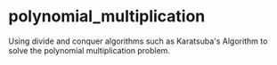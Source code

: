 # polynomial_multiplication
Using divide and conquer algorithms such as Karatsuba's Algorithm to solve the polynomial multiplication problem.

